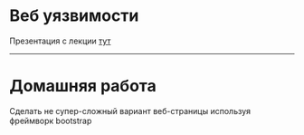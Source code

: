 # Веб уязвимости

Презентация с лекции [тут](sss_2.pdf)

---
# Домашняя работа

Сделать не супер-сложный вариант веб-страницы используя фреймворк bootstrap
